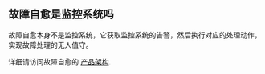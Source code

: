## 故障自愈是监控系统吗 

故障自愈本身不是监控系统，它获取监控系统的告警，然后执行对应的处理动作，实现故障处理的无人值守。

详细请访问故障自愈的 [产品架构](5.1/FTA/Architecture/Product_Architecture.md).

